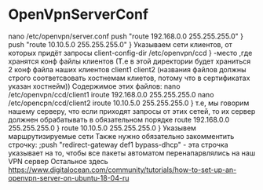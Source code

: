 # OpenVpnServerConf
nano /etc/openvpn/server.conf
push "route 192.168.0.0 255.255.255.0" }
push "route 10.10.5.0 255.255.255.0"   } Указываем сети клиентов, от которых придёт запросы
client-config-dir /etc/openvpn/ccd } -место ,где хранятся конф файлы клиентов
(Т.е в этой директории будет храниться 2 конф файла наших клиентов client1 client2 (названия файлов должны строго соответсвовать хостнемам клиетов, потому что в сертификатах указан хостнейм))
Содержимое этих файлов: nano /etc/openvpn/ccd/client1
iroute 192.168.0.0 255.255.255.0
nano /etc/opencpn/ccd/client2
iroute 10.10.5.0 255.255.255.0 } т.е, мы говорим нашему серверу, что если приходят запросы от этих сетей, то их сервер должнен обрабатывать в обязательном порядке
route 192.168.0.0 255.255.255.0 } 
route 10.10.5.0 255.255.255.0   } Указывем маршрутизируемые сети
Также нужно обязательно закомментить строчку:
;push "redirect-gateway def1 bypass-dhcp" - эта строчка указывает на то, чтобы все пакеты автоматом перенапарвлялись на наш VPN сервер
Остальное здесь https://www.digitalocean.com/community/tutorials/how-to-set-up-an-openvpn-server-on-ubuntu-18-04-ru
